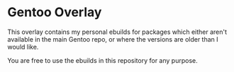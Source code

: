 # Gentoo Overlay

This overlay contains my personal ebuilds for packages which either aren't
available in the main Gentoo repo, or where the versions are older than I
would like.

You are free to use the ebuilds in this repository for any purpose.
